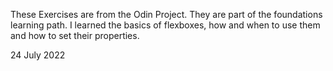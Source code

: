 These Exercises are from the Odin Project. They are part of the foundations learning path.
I learned the basics of flexboxes, how and when to use them and how to set their properties.

24 July 2022 
